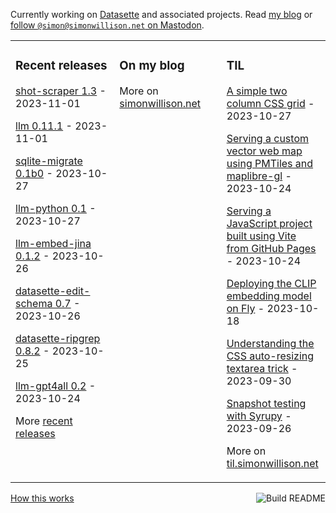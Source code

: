 Currently working on [Datasette](https://datasette.io/) and associated projects. Read [my blog](https://simonwillison.net/) or <a href="https://fedi.simonwillison.net/@simon">follow `@simon@simonwillison.net` on Mastodon</a>.

<table><tr><td valign="top" width="33%">

### Recent releases
<!-- recent_releases starts -->
[shot-scraper 1.3](https://github.com/simonw/shot-scraper/releases/tag/1.3) - 2023-11-01

[llm 0.11.1](https://github.com/simonw/llm/releases/tag/0.11.1) - 2023-11-01

[sqlite-migrate 0.1b0](https://github.com/simonw/sqlite-migrate/releases/tag/0.1b0) - 2023-10-27

[llm-python 0.1](https://github.com/simonw/llm-python/releases/tag/0.1) - 2023-10-27

[llm-embed-jina 0.1.2](https://github.com/simonw/llm-embed-jina/releases/tag/0.1.2) - 2023-10-26

[datasette-edit-schema 0.7](https://github.com/simonw/datasette-edit-schema/releases/tag/0.7) - 2023-10-26

[datasette-ripgrep 0.8.2](https://github.com/simonw/datasette-ripgrep/releases/tag/0.8.2) - 2023-10-25

[llm-gpt4all 0.2](https://github.com/simonw/llm-gpt4all/releases/tag/0.2) - 2023-10-24
<!-- recent_releases ends -->
More [recent releases](https://github.com/simonw/simonw/blob/main/releases.md)
</td><td valign="top" width="34%">

### On my blog
<!-- blog starts -->

<!-- blog ends -->
More on [simonwillison.net](https://simonwillison.net/)
</td><td valign="top" width="33%">

### TIL
<!-- tils starts -->
[A simple two column CSS grid](https://til.simonwillison.net/css/simple-two-column-grid) - 2023-10-27

[Serving a custom vector web map using PMTiles and maplibre-gl](https://til.simonwillison.net/gis/pmtiles) - 2023-10-24

[Serving a JavaScript project built using Vite from GitHub Pages](https://til.simonwillison.net/github-actions/vite-github-pages) - 2023-10-24

[Deploying the CLIP embedding model on Fly](https://til.simonwillison.net/fly/clip-on-fly) - 2023-10-18

[Understanding the CSS auto-resizing textarea trick](https://til.simonwillison.net/css/resizing-textarea) - 2023-09-30

[Snapshot testing with Syrupy](https://til.simonwillison.net/pytest/syrupy) - 2023-09-26
<!-- tils ends -->
More on [til.simonwillison.net](https://til.simonwillison.net/)
</td></tr></table>

<a href="https://github.com/simonw/simonw/actions"><img src="https://github.com/simonw/simonw/workflows/Build%20README/badge.svg" align="right" alt="Build README"></a> <a href="https://simonwillison.net/2020/Jul/10/self-updating-profile-readme/">How this works</a>
